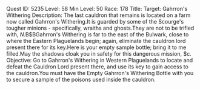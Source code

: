 Quest ID: 5235
Level: 58
Min Level: 50
Race: 178
Title: Target: Gahrron's Withering
Description: The last cauldron that remains is located on a farm now called Gahrron's Withering.It is guarded by some of the Scourge's tougher minions - specifically, wraiths and ghosts.They are not to be trifled with, $N.$B$BGahrron's Withering is far to the east of the Bulwark, close to where the Eastern Plaguelands begin; again, eliminate the cauldron lord present there for its key.Here is your empty sample bottle; bring it to me filled.May the shadows cloak you in safety for this dangerous mission, $c.
Objective: Go to Gahrron's Withering in Western Plaguelands to locate and defeat the Cauldron Lord present there, and use its key to gain access to the cauldron.You must have the Empty Gahrron's Withering Bottle with you to secure a sample of the poisons used inside the cauldron.
